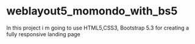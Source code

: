 # weblayout5_momondo_with_bs5
In this project i m going to use HTML5,CSS3, Bootstrap 5.3 for creating a fully responsive landing page
